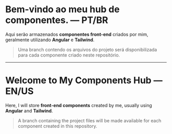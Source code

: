 # Bem-vindo ao meu hub de componentes. — PT/BR
Aqui serão armazenados **componentes front-end** criados por mim, geralmente utilizando **Angular** e **Tailwind**.

> Uma branch contendo os arquivos do projeto será disponibilizada para cada componente criado neste repositório.

***

# Welcome to My Components Hub — EN/US
Here, I will store **front-end components** created by me, usually using **Angular** and **Tailwind**.

> A branch containing the project files will be made available for each component created in this repository.
